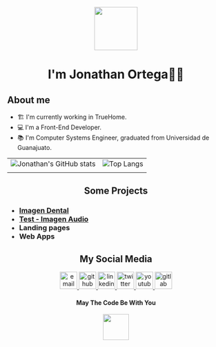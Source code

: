 <p align="center">
  <img src="https://media.giphy.com/media/Nx0rz3jtxtEre/giphy.gif" width="auto" height="100"/> 
</p>
<h1 align="center">I'm Jonathan Ortega🧑‍💻</h1>

## About me
- 🏗 I'm currently working in TrueHome.
- 💻 I'm a Front-End Developer.
- 📚 I'm Computer Systems Engineer, graduated from Universidad de Guanajuato.


|||
|---|---|
|![Jonathan's GitHub stats](https://github-readme-stats.vercel.app/api?username=JohnOrt31&theme=slateorange&show_icons=true) | ![Top Langs](https://github-readme-stats.vercel.app/api/top-langs/?username=JohnOrt31&langs_count=8&layout=compact&theme=slateorange) |
|||

<h2 align="center">Some Projects</h2>
<h3 align="left">
	<ul>
		<li>
			<a href="https://www.imagendental.com/">
			Imagen Dental
			</a>
		</li>
		<li>
			<a href="https://www.imagenaudio.com/test/">
			Test - Imagen Audio
			</a>
		</li>
		<li>
			Landing pages
		</li>
		<li>
			Web Apps
		</li>
	</ul>
</h3>

<h2 align="center">My Social Media</h2>

<p align="center">
	<a href="mailto:jonathan_coronaortega@outlook.com">
		<img src="https://img.icons8.com/doodle/50/000000/email--v1.png" alt="email" width="40px"/>
	</a>
  <a href="https://github.com/JohnOrt31/">
		<img src="https://img.icons8.com/doodle/50/000000/github--v1.png" alt="github" width="40px"/>
	</a>
	<a href="https://www.linkedin.com/in/jonathanj-corona-ortega/">
		<img src="https://img.icons8.com/doodle/50/000000/linkedin--v2.png" alt="linkedin" width="40px"/>
	</a>
	<a href="https://twitter.com/JohnnyOrtDev">
		<img src="https://img.icons8.com/doodle/50/000000/twitter--v1.png" alt="twitter" width="40px"/>
	</a>
	<a href="https://www.youtube.com/channel/UCwgmWYFNvFSaTPmvYhiZOkw">
		<img src="https://img.icons8.com/doodle/48/000000/youtube--v1.png" alt="youtube" width="40px"/>
	</a>
	<a href="https://gitlab.com/JohnOrt">
		<img src="https://img.icons8.com/color/48/000000/gitlab.png" alt="gitlab" width="40px"/>
	</a>
</p>


<h4 align="center">May The Code Be With You </h4>
<p align="center">
  <img src="https://media.giphy.com/media/Wn74RUT0vjnoU98Hnt/source.gif" width="60" height="auto" />
</p>




